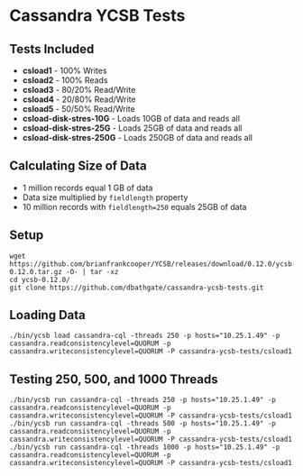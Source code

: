# Cassandra YCSB Tests

## Tests Included
* **csload1** - 100% Writes
* **csload2** - 100% Reads
* **csload3** - 80/20% Read/Write
* **csload4** - 20/80% Read/Write
* **csload5** - 50/50% Read/Write
* **csload-disk-stres-10G** - Loads 10GB of data and reads all
* **csload-disk-stres-25G** - Loads 25GB of data and reads all
* **csload-disk-stres-250G** - Loads 250GB of data and reads all

## Calculating Size of Data
* 1 million records equal 1 GB of data
* Data size multiplied by `fieldlength` property
* 10 million records with `fieldlength=250` equals 25GB of data

## Setup
```
wget https://github.com/brianfrankcooper/YCSB/releases/download/0.12.0/ycsb-0.12.0.tar.gz -O- | tar -xz
cd ycsb-0.12.0/
git clone https://github.com/dbathgate/cassandra-ycsb-tests.git
```

## Loading Data
```
./bin/ycsb load cassandra-cql -threads 250 -p hosts="10.25.1.49" -p cassandra.readconsistencylevel=QUORUM -p cassandra.writeconsistencylevel=QUORUM -P cassandra-ycsb-tests/csload1
```

## Testing 250, 500, and 1000 Threads
```
./bin/ycsb run cassandra-cql -threads 250 -p hosts="10.25.1.49" -p cassandra.readconsistencylevel=QUORUM -p cassandra.writeconsistencylevel=QUORUM -P cassandra-ycsb-tests/csload1
./bin/ycsb run cassandra-cql -threads 500 -p hosts="10.25.1.49" -p cassandra.readconsistencylevel=QUORUM -p cassandra.writeconsistencylevel=QUORUM -P cassandra-ycsb-tests/csload1
./bin/ycsb run cassandra-cql -threads 1000 -p hosts="10.25.1.49" -p cassandra.readconsistencylevel=QUORUM -p cassandra.writeconsistencylevel=QUORUM -P cassandra-ycsb-tests/csload1
```
